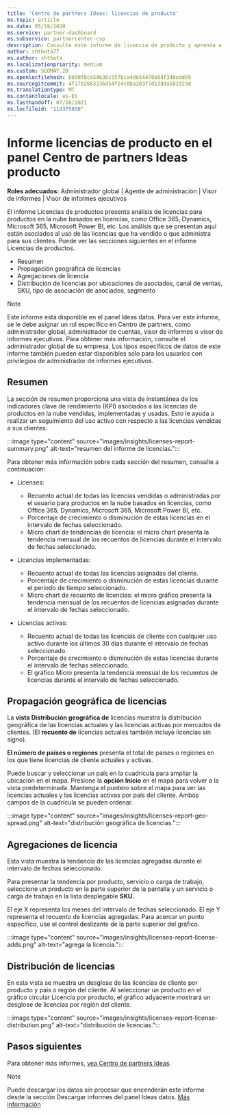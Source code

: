 ```yaml
---
title: 'Centro de partners Ideas: licencias de producto'
ms.topic: article
ms.date: 05/19/2020
ms.service: partner-dashboard
ms.subservice: partnercenter-csp
description: Consulte este informe de licencia de producto y aprenda a mejorar con los productos en la nube basados en licencias que vende o administra para sus clientes.
author: shthota77
ms.author: shthota
ms.localizationpriority: medium
ms.custom: SEOMAY.20
ms.openlocfilehash: bb98f8ca54636c55f6ca4d654478a94f340edd89
ms.sourcegitcommit: 4f1702683336d54f24c0ba283f7d13dda581923d
ms.translationtype: MT
ms.contentlocale: es-ES
ms.lasthandoff: 07/16/2021
ms.locfileid: "114375938"
---
```

# <a name="product-licenses-report-in-the-partner-center-insights-dashboard"></a>Informe licencias de producto en el panel Centro de partners Ideas producto

**Roles adecuados:** Administrador global | Agente de administración | Visor de informes | Visor de informes ejecutivos

El informe Licencias de productos presenta análisis de licencias para productos en la nube basados en licencias, como Office 365, Dynamics, Microsoft 365, Microsoft Power BI, etc. Los análisis que se presentan aquí están asociados al uso de las licencias que ha vendido o que administra para sus clientes. Puede ver las secciones siguientes en el informe Licencias de productos.

- Resumen
- Propagación geográfica de licencias
- Agregaciones de licencia
- Distribución de licencias por ubicaciones de asociados, canal de ventas, SKU, tipo de asociación de asociados, segmento

 > [!NOTE]
 > Este informe está disponible en el panel Ideas datos. Para ver este informe, se le debe asignar un rol específico en Centro de partners, como administrador global, administrador de cuentas, visor de informes o visor de informes ejecutivos. Para obtener más información, consulte el administrador global de su empresa. Los tipos específicos de datos de este informe también pueden estar disponibles solo para los usuarios con privilegios de administrador de informes ejecutivos.

## <a name="summary"></a>Resumen

La sección de resumen proporciona una vista de instantánea de los indicadores clave de rendimiento (KPI) asociados a las licencias de productos en la nube vendidas, implementadas y usadas. Esto le ayuda a realizar un seguimiento del uso activo con respecto a las licencias vendidas a sus clientes.

:::image type="content" source="images/insights/licenses-report-summary.png" alt-text="resumen del informe de licencias.":::

Para obtener más información sobre cada sección del resumen, consulte a continuación:

- Licenses: 
  - Recuento actual de todas las licencias vendidas o administradas por el usuario para productos en la nube basados en licencias, como Office 365, Dynamics, Microsoft 365, Microsoft Power BI, etc.
  - Porcentaje de crecimiento o disminución de estas licencias en el intervalo de fechas seleccionado.
  - Micro chart de tendencias de licencia: el micro chart presenta la tendencia mensual de los recuentos de licencias durante el intervalo de fechas seleccionado.

- Licencias implementadas:
  - Recuento actual de todas las licencias asignadas del cliente.
  - Porcentaje de crecimiento o disminución de estas licencias durante el período de tiempo seleccionado.
  - Micro chart de recuento de licencias: el micro gráfico presenta la tendencia mensual de los recuentos de licencias asignadas durante el intervalo de fechas seleccionado.

- Licencias activas: 
  - Recuento actual de todas las licencias de cliente con cualquier uso activo durante los últimos 30 días durante el intervalo de fechas seleccionado.
  - Porcentaje de crecimiento o disminución de estas licencias durante el intervalo de fechas seleccionado.
  - El gráfico Micro presenta la tendencia mensual de los recuentos de licencias durante el intervalo de fechas seleccionado.

## <a name="geographical-spread-of-licenses"></a>Propagación geográfica de licencias

La **vista Distribución geográfica de** licencias muestra la distribución geográfica de las licencias actuales y las licencias activas por mercados de clientes. (El **recuento de** licencias actuales también incluye licencias sin signo).

**El número de países o regiones** presenta el total de países o regiones en los que tiene licencias de cliente actuales y activas.

Puede buscar y seleccionar un país en la cuadrícula para ampliar la ubicación en el mapa. Presione la **opción Inicio** en el mapa para volver a la vista predeterminada. Mantenga el puntero sobre el mapa para ver las licencias actuales y las licencias activas por país del cliente. Ambos campos de la cuadrícula se pueden ordenar.

:::image type="content" source="images/insights/licenses-report-geo-spread.png" alt-text="distribución geográfica de licencias.":::

## <a name="license-adds"></a>Agregaciones de licencia

Esta vista muestra la tendencia de las licencias agregadas durante el intervalo de fechas seleccionado. 

Para presentar la tendencia por producto, servicio o carga de trabajo, seleccione un producto en la parte superior de la pantalla y un servicio o carga de trabajo en la lista desplegable **SKU.**

El eje X representa los meses del intervalo de fechas seleccionado. El eje Y representa el recuento de licencias agregadas. Para acercar un punto específico, use el control deslizante de la parte superior del gráfico.

:::image type="content" source="images/insights/licenses-report-license-adds.png" alt-text="agrega la licencia.":::

## <a name="license-distribution"></a>Distribución de licencias

En esta vista se muestra un desglose de las licencias de cliente por producto y país o región del cliente. Al seleccionar un producto  en el gráfico circular Licencia por producto, el gráfico adyacente mostrará un desglose de licencias por región del cliente.

:::image type="content" source="images/insights/licenses-report-license-distribution.png" alt-text="distribución de licencias.":::

## <a name="next-steps"></a>Pasos siguientes

Para obtener más informes, [vea Centro de partners Ideas](partner-center-insights.md).

>[!NOTE] 
> Puede descargar los datos sin procesar que encenderán este informe desde la sección Descargar informes del panel Ideas datos. [Más información](insights-download-reports.md)
